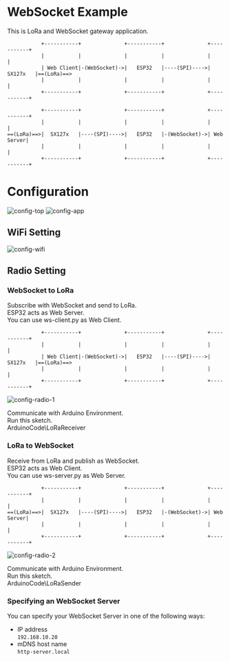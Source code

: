 # WebSocket Example   
This is LoRa and WebSocket gateway application.   
```
           +-----------+              +-----------+              +-----------+
           |           |              |           |              |           |
           | Web Client|-(WebSocket)->|   ESP32   |----(SPI)---->|  SX127x   |==(LoRa)==>
           |           |              |           |              |           |
           +-----------+              +-----------+              +-----------+

           +-----------+              +-----------+              +-----------+
           |           |              |           |              |           |
==(LoRa)==>|  SX127x   |----(SPI)---->|   ESP32   |-(WebSocket)->| Web Server|
           |           |              |           |              |           |
           +-----------+              +-----------+              +-----------+
```



# Configuration
![config-top](https://github.com/user-attachments/assets/ab7b2141-48e6-423d-98d2-7730eb17bc90)
![config-app](https://github.com/user-attachments/assets/8c513633-4144-4fc8-bddb-9f8c346d9980)

## WiFi Setting

![config-wifi](https://github.com/user-attachments/assets/51bf839d-8d2f-41ab-b3a7-dbea09836ce0)

## Radio Setting

### WebSocket to LoRa
Subscribe with WebSocket and send to LoRa.   
ESP32 acts as Web Server.   
You can use ws-client.py as Web Client.   

```
           +-----------+              +-----------+              +-----------+
           |           |              |           |              |           |
           | Web Client|-(WebSocket)->|   ESP32   |----(SPI)---->|  SX127x   |==(LoRa)==>
           |           |              |           |              |           |
           +-----------+              +-----------+              +-----------+
```

![config-radio-1](https://github.com/user-attachments/assets/636cd326-3ea5-4df6-9cbd-6d84d62d1be1)

Communicate with Arduino Environment.   
Run this sketch.   
ArduinoCode\LoRaReceiver   


### LoRa to WebSocket
Receive from LoRa and publish as WebSocket.   
ESP32 acts as Web Client.   
You can use ws-server.py as Web Server.   

```
           +-----------+              +-----------+              +-----------+
           |           |              |           |              |           |
==(LoRa)==>|  SX127x   |----(SPI)---->|   ESP32   |-(WebSocket)->| Web Server|
           |           |              |           |              |           |
           +-----------+              +-----------+              +-----------+
```

![config-radio-2](https://github.com/user-attachments/assets/088ad4e7-6411-47c7-b110-adfbacede18f)

Communicate with Arduino Environment.   
Run this sketch.   
ArduinoCode\LoRaSender   


### Specifying an WebSocket Server   
You can specify your WebSocket Server in one of the following ways:   
- IP address   
 ```192.168.10.20```   
- mDNS host name   
 ```http-server.local```   


